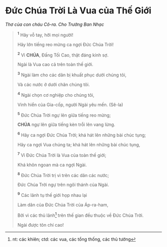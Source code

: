 # Đức Chúa Trời Là Vua của Thế Giới

_Thơ của con cháu Cô-ra. Cho Trưởng Ban Nhạc_

> <sup><b>1</b></sup> Hãy vỗ tay, hỡi mọi người!
>
> Hãy lớn tiếng reo mừng ca ngợi Đức Chúa Trời!
>
> <sup><b>2</b></sup> Vì **CHÚA**, Đấng Tối Cao, thật đáng kính sợ.
>
> Ngài là Vua cao cả trên toàn thế giới.
>
> <sup><b>3</b></sup> Ngài làm cho các dân bị khuất phục dưới chúng tôi,
>
> Và các nước ở dưới chân chúng tôi.
>
> <sup><b>4</b></sup> Ngài chọn cơ nghiệp cho chúng tôi,
>
> Vinh hiển của Gia-cốp, người Ngài yêu mến. (Sê-la)
>
> <sup><b>5</b></sup> Đức Chúa Trời ngự lên giữa tiếng reo mừng;
>
> **CHÚA** ngự lên giữa tiếng kèn trỗi lên vang lừng.
>
> <sup><b>6</b></sup> Hãy ca ngợi Đức Chúa Trời; khá hát lên những bài chúc tụng;
>
> Hãy ca ngợi Vua chúng ta; khá hát lên những bài chúc tụng,
>
> <sup><b>7</b></sup> Vì Đức Chúa Trời là Vua của toàn thế giới;
>
> Khá khôn ngoan mà ca ngợi Ngài.
>
> <sup><b>8</b></sup> Đức Chúa Trời trị vì trên các dân các nước;
>
> Đức Chúa Trời ngự trên ngôi thánh của Ngài.
>
> <sup><b>9</b></sup> Các lãnh tụ thế giới họp nhau lại
>
> Làm dân của Đức Chúa Trời của Áp-ra-ham,
>
> Bởi vì các thủ lãnh[^1-49af361a-93c4-47ee-ad81-e8a1ecae01ed] trên thế gian đều thuộc về Đức Chúa Trời.
>
> Ngài được tôn chí cao!

[^1-49af361a-93c4-47ee-ad81-e8a1ecae01ed]: nt: các khiên; ctd: các vua, các tổng thống, các thủ tướng
